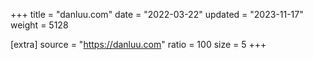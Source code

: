 +++
title = "danluu.com"
date = "2022-03-22"
updated = "2023-11-17"
weight = 5128

[extra]
source = "https://danluu.com"
ratio = 100
size = 5
+++

